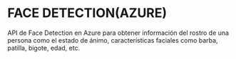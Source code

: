 # FACE DETECTION(AZURE)
API de Face Detection en Azure para obtener información del rostro de una persona como el estado de ánimo, características faciales como barba, patilla, bigote, edad, etc.
